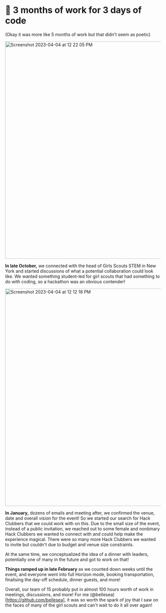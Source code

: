 # 🐝 3 months of work for 3 days of code
(Okay it was more like 5 months of work but that didn't seem as poetic)

<img width="700" alt="Screenshot 2023-04-04 at 12 22 05 PM" src="https://user-images.githubusercontent.com/65808924/229855520-464856e1-eed3-4966-bd37-ce5b12e9bc59.png">

**In late October,** we connected with the head of Girls Scouts STEM in New York and started discussions of what a potential collaboration could look like. We wanted something student-led for girl scouts that had something to do with coding, so a hackathon was an obvious contender!

<img width="700" alt="Screenshot 2023-04-04 at 12 12 18 PM" src="https://user-images.githubusercontent.com/65808924/229853208-9fdf2e77-00d9-4e2e-a99f-f92163a117ac.png">

**In January,** dozens of emails and meeting after, we confirmed the venue, date and overall vision for the event! So we started our search for Hack Clubbers that we could work with on this. Due to the small size of the event, instead of a public invitation, we reached out to some female and nonbinary Hack Clubbers we wanted to connect with and could help make the experience magical. There were so many more Hack Clubbers we wanted to invite but couldn't due to budget and venue size constraints. 

At the same time, we conceptualized the idea of a dinner with leaders, potentially one of many in the future and got to work on that!

**Things ramped up in late February** as we counted down weeks until the event, and everyone went into full Horizon mode, booking transportation, finalising the day-off schedule, dinner guests, and more!

Overall, our team of 15 probably put in almost 100 hours worth of work in meetings, discussions, and more! For me (@bellesea)[https://github.com/bellesea], it was so worth the spark of joy that I saw on the faces of many of the girl scouts and can't wait to do it all over again!
